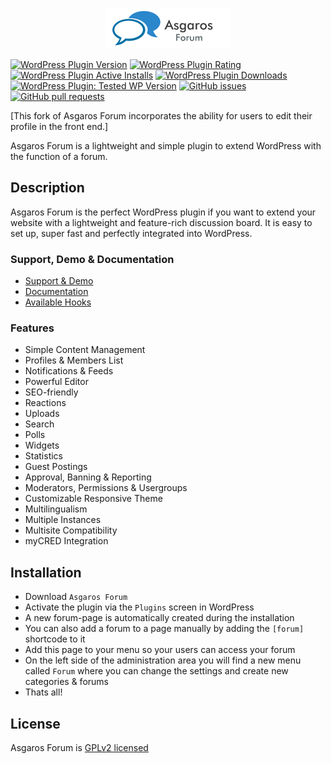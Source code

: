 <p align="center"><a href="https://asgaros.com" target="_blank" rel="noopener noreferrer"><img src="admin/images/logo.png" alt="Asgaros Forum"></a></p>

[![WordPress Plugin Version](https://img.shields.io/wordpress/plugin/v/asgaros-forum)](https://wordpress.org/plugins/asgaros-forum/)
[![WordPress Plugin Rating](https://img.shields.io/wordpress/plugin/rating/asgaros-forum)](https://wordpress.org/plugins/asgaros-forum/)
[![WordPress Plugin Active Installs](https://img.shields.io/wordpress/plugin/installs/asgaros-forum)](https://wordpress.org/plugins/asgaros-forum/)
[![WordPress Plugin Downloads](https://img.shields.io/wordpress/plugin/dy/asgaros-forum)](https://wordpress.org/plugins/asgaros-forum/)
[![WordPress Plugin: Tested WP Version](https://img.shields.io/wordpress/plugin/tested/asgaros-forum)](https://wordpress.org/plugins/asgaros-forum/)
[![GitHub issues](https://img.shields.io/github/issues-raw/Asgaros/asgaros-forum)](https://github.com/Asgaros/asgaros-forum/issues)
[![GitHub pull requests](https://img.shields.io/github/issues-pr-raw/Asgaros/asgaros-forum)](https://github.com/Asgaros/asgaros-forum/pulls)

[This fork of Asgaros Forum incorporates the ability for users to edit their profile in the front end.]

Asgaros Forum is a lightweight and simple plugin to extend WordPress with the function of a forum.

## Description
Asgaros Forum is the perfect WordPress plugin if you want to extend your website with a lightweight and feature-rich discussion board. It is easy to set up, super fast and perfectly integrated into WordPress.

### Support, Demo & Documentation
* [Support & Demo](https://asgaros.com/support/)
* [Documentation](https://asgaros.com/docs/)
* [Available Hooks](hooks.md)

### Features
* Simple Content Management
* Profiles & Members List
* Notifications & Feeds
* Powerful Editor
* SEO-friendly
* Reactions
* Uploads
* Search
* Polls
* Widgets
* Statistics
* Guest Postings
* Approval, Banning & Reporting
* Moderators, Permissions & Usergroups
* Customizable Responsive Theme
* Multilingualism
* Multiple Instances
* Multisite Compatibility
* myCRED Integration

## Installation
* Download `Asgaros Forum`
* Activate the plugin via the `Plugins` screen in WordPress
* A new forum-page is automatically created during the installation
* You can also add a forum to a page manually by adding the `[forum]` shortcode to it
* Add this page to your menu so your users can access your forum
* On the left side of the administration area you will find a new menu called `Forum` where you can change the settings and create new categories & forums
* Thats all!

## License
Asgaros Forum is [GPLv2 licensed](LICENSE)

